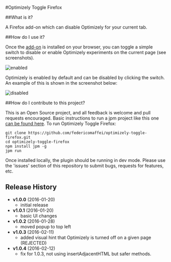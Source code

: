 #Optimizely Toggle Firefox

##What is it?

A Firefox add-on which can disable Optimizely for your current tab.

##How do I use it?

Once the [add-on](https://addons.mozilla.org/en-US/firefox/addon/optimizely-toggle/) is installed on your browser, you can toggle a simple switch to disable or enable Optimizely experiments on the current page (see screenshots).

![enabled](http://i.imgur.com/jX1RNjhl.png)

Optimizely is enabled by default and can be disabled by clicking the switch. An example of this is shown in the screenshot below:

![disabled](http://i.imgur.com/Q2IhDbyl.png)

##How do I contribute to this project?

This is an Open Source project, and all feedback is welcome and pull requests encouraged.
Basic instructions to run a jpm project like this one [can be found here](https://developer.mozilla.org/en-US/Add-ons/SDK/Tutorials/Getting_Started_%28jpm%29).
To run Optimizely Toggle Firefox:

```
git clone https://github.com/federicomaffei/optimizely-toggle-firefox.git
cd optimizely-toggle-firefox
npm install jpm -g
jpm run
```

Once installed locally, the plugin should be running in dev mode.
Please use the 'issues' section of this repository to submit bugs, requests for features, etc.

## Release History
- **v1.0.0** (2016-01-20)
    - initial release
- **v1.0.1** (2016-01-20)
    - basic UI changes
- **v1.0.2** (2016-01-28)
    - moved popup to top left
- **v1.0.3** (2016-02-11)
    - added visual hint that Optimizely is turned off on a given page (REJECTED)
- **v1.0.4** (2016-02-12)
    - fix for 1.0.3, not using insertAdjacentHTML but safer methods.